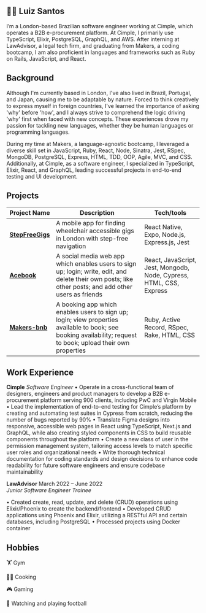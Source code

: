 ## :technologist: Luiz Santos

I’m a London-based Brazilian software engineer working at Cimple, which operates a B2B e-procurement platform. At Cimple, I primarily use TypeScript, Elixir, PostgreSQL, GraphQL, and AWS. After interning at LawAdvisor, a legal tech firm, and graduating from Makers, a coding bootcamp, I am also proficient in languages and frameworks such as Ruby on Rails, JavaScript, and React.

## Background

Although I'm currently based in London, I've also lived in Brazil, Portugal, and Japan, causing me to be adaptable by nature. Forced to think creatively to express myself in foreign countries, I've learned the importance of asking 'why' before 'how', and I always strive to comprehend the logic driving 'why' first when faced with new concepts. These experiences drove my passion for tackling new languages, whether they be human languages or programming languages. 


During my time at Makers, a language-agnostic bootcamp, I leveraged a diverse skill set in JavaScript, Ruby, React, Node, Sinatra, Jest, RSpec, MongoDB, PostgreSQL, Express, HTML, TDD, OOP, Agile, MVC, and CSS. Additionally, at Cimple, as a software engineer, I specialized in TypeScript, Elixir, React, and GraphQL, leading successful projects in end-to-end testing and UI development.

## Projects

|Project Name                         | Description       | Tech/tools        |
| ---------------------------- | ----------------- | ----------------- |
| **[StepFreeGigs](https://github.com/santosluizfelipe/StepFreeGigs)**            | A mobile app for finding wheelchair accessible gigs in London with step-free navigation | React Native, Expo, Node.js, Express.js, Jest |
| **[Acebook](https://github.com/santosluizfelipe/acebook-fire)**            | A social media web app which enables users to sign up; login; write, edit, and delete their own posts; like other posts; and add other users as friends | React, JavaScript, Jest, Mongodb, Node, Cypress, HTML, CSS, Express |
| **[Makers-bnb](https://github.com/santosluizfelipe/makers-bnb)** | A booking app which enables users to sign up; login; view properties available to book; see booking availability; request to book; upload their own properties | Ruby, Active Record, RSpec, Rake, HTML, CSS |

## Work Experience

**Cimple**
*Software Engineer*
• Operate in a cross-functional team of designers, engineers and product managers to develop a B2B e-procurement platform serving 900 clients, including PwC and Virgin Mobile
• Lead the implementation of end-to-end testing for Cimple’s platform by creating and automating test suites in Cypress from scratch, reducing the number of bugs reported by 90%
• Translate Figma designs into responsive, accessible web pages in React using TypeScript, Next.js and GraphQL, while also creating styled components in CSS to build reusable components throughout the platform
• Create a new class of user in the permission management system, tailoring access levels to match specific user roles and organizational needs
• Write thorough technical documentation for coding standards and design decisions to enhance code readability for future software engineers and ensure codebase maintainability


**LawAdvisor**  March 2022 – June 2022  
 *Junior Software Engineer Trainee*  

• Created create, read, update, and delete (CRUD) operations using Elixir/Phoenix to create the backend/frontend 
• Developed CRUD applications using Phoenix and Elixir, utilizing a RESTful API and certain databases,
including PostgreSQL
• Processed projects using Docker container

## Hobbies

:weight_lifting: Gym

:cook: Cooking

:video_game: Gaming

:football: Watching and playing football


